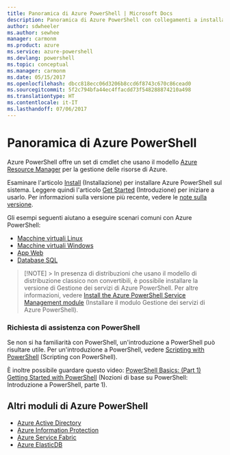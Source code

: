 ```yaml
---
title: Panoramica di Azure PowerShell | Microsoft Docs
description: Panoramica di Azure PowerShell con collegamenti a installazione e configurazione.
author: sdwheeler
ms.author: sewhee
manager: carmonm
ms.product: azure
ms.service: azure-powershell
ms.devlang: powershell
ms.topic: conceptual
ms.manager: carmonm
ms.date: 05/15/2017
ms.openlocfilehash: dbcc818ecc06d3206b8ccd6f8743c670c86cead0
ms.sourcegitcommit: 5f2c794bfa44ec4ffacdd73f548288874210a498
ms.translationtype: HT
ms.contentlocale: it-IT
ms.lasthandoff: 07/06/2017
---
```

# Panoramica di Azure PowerShell
<a id="overview-of-azure-powershell" class="xliff"></a>

Azure PowerShell offre un set di cmdlet che usano il modello [Azure Resource Manager](/azure/azure-resource-manager/resource-group-overview) per la gestione delle risorse di Azure.

Esaminare l'articolo [Install](install-azurerm-ps.md) (Installazione) per installare Azure PowerShell sul sistema. Leggere quindi l'articolo [Get Started](get-started-azureps.md) (Introduzione) per iniziare a usarlo. Per informazioni sulla versione più recente, vedere le [note sulla versione](release-notes-azureps.md).

Gli esempi seguenti aiutano a eseguire scenari comuni con Azure PowerShell:

* [Macchine virtuali Linux](/azure/virtual-machines/virtual-machines-linux-powershell-samples?toc=/powershell/azure/toc.json)
* [Macchine virtuali Windows](/azure/virtual-machines/virtual-machines-windows-powershell-samples?toc=/powershell/azure/toc.json)
* [App Web](/azure/app-service-web/app-service-powershell-samples?toc=/powershell/azure/toc.json)
* [Database SQL](/azure/sql-database/sql-database-powershell-samples?toc=/powershell/azure/toc.json)


> [!NOTE] > In presenza di distribuzioni che usano il modello di distribuzione classico non convertibili, è possibile installare la versione di Gestione dei servizi di Azure PowerShell. Per altre informazioni, vedere [Install the Azure PowerShell Service Management module](/powershell/azure/servicemanagement/install-azure-ps) (Installare il modulo Gestione dei servizi di Azure PowerShell).


### Richiesta di assistenza con PowerShell
<a id="need-help-with-powershell" class="xliff"></a>

Se non si ha familiarità con PowerShell, un'introduzione a PowerShell può risultare utile. Per un'introduzione a PowerShell, vedere [Scripting with PowerShell](https://technet.microsoft.com/library/bb978526.aspx) (Scripting con PowerShell).

È inoltre possibile guardare questo video: [PowerShell Basics: (Part 1) Getting Started with PowerShell](https://channel9.msdn.com/Blogs/Taste-of-Premier/PowerShellBasicsPart1) (Nozioni di base su PowerShell: Introduzione a PowerShell, parte 1).

## Altri moduli di Azure PowerShell
<a id="other-azure-powershell-modules" class="xliff"></a>

* [Azure Active Directory](/powershell/azure/active-directory/)
* [Azure Information Protection](/powershell/azure/aip/)
* [Azure Service Fabric](/powershell/azure/oservice-fabric/)
* [Azure ElasticDB](/powershell/azure/elasticdbjobs/)
